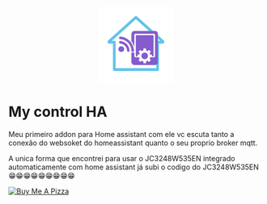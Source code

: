 <p align="center">
  <img src="icon.png" alt="Ícone do My_control_ha" width="150"/>
</p>

# My control HA
Meu primeiro addon para Home assistant
com ele vc escuta tanto a conexão do websoket do homeassistant quanto o seu proprio broker mqtt.

A unica forma que encontrei para usar o JC3248W535EN integrado automaticamente com home assistant
já subi o codigo do JC3248W535EN 
😁😁😁😁😁😁😁😁😁

[![Buy Me A Pizza](https://img.buymeacoffee.com/button-api/?text=Buy%20me%20a%20pizza!!&emoji=🍕&slug=caosaquatico&button_colour=5F7FFF&font_colour=ffffff&font_family=Cookie&outline_colour=000000&coffee_colour=FFDD00)](https://www.buymeacoffee.com/caosaquatico)
